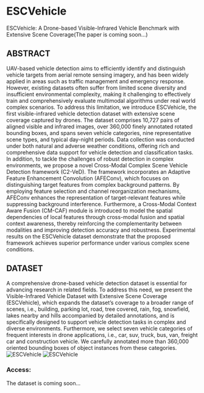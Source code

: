 # ESCVehicle
ESCVehicle: A Drone-based Visible-Infrared Vehicle Benchmark with Extensive Scene Coverage(The paper is coming soon...)
## ABSTRACT
UAV-based vehicle detection aims to efficiently identify and distinguish vehicle targets from aerial remote sensing imagery, and has been widely applied in areas such as traffic management and emergency response. However, existing datasets often suffer from limited scene diversity and insufficient environmental complexity, making it challenging to effectively train and comprehensively evaluate multimodal algorithms under real world complex scenarios. To address this limitation, we introduce ESCVehicle, the first visible-infrared vehicle detection dataset with extensive scene coverage captured by drones. The dataset comprises 10,727 pairs of aligned visible and infrared images, over 360,000 finely annotated rotated bounding boxes, and spans seven vehicle categories, nine representative scene types, and typical day-night periods. Data collection was conducted under both natural and adverse weather conditions, offering rich and comprehensive data support for vehicle detection and classification tasks. In addition, to tackle the challenges of robust detection in complex environments, we propose a novel Cross-Modal Complex Scene Vehicle Detection framework (C2-VeD). The framework incorporates an Adaptive Feature Enhancement Convolution (AFEConv), which focuses on distinguishing target features from complex background patterns. By employing feature selection and channel reorganization mechanisms, AFEConv enhances the representation of target-relevant features while suppressing background interference. Furthermore, a Cross-Modal Context Aware Fusion (CM-CAF) module is introduced to model the spatial dependencies of local features through cross-modal fusion and spatial context awareness, thereby reinforcing the complementarity between modalities and improving detection accuracy and robustness. Experimental results on the ESCVehicle dataset demonstrate that the proposed framework achieves superior performance under various complex scene conditions. 
## DATASET
 A comprehensive drone-based vehicle detection dataset is essential for advancing research in related fields. To address this need, we present the Visible-Infrared Vehicle Dataset with Extensive Scene Coverage (ESCVehicle), which expands the dataset’s coverage to a broader range of scenes, i.e., building, parking lot, road, tree covered, rain, fog, snowfield, lakes nearby and hills accompanied by detailed annotations, and is specifically designed to support vehicle detection tasks in complex and diverse environments. Furthermore, we select seven vehicle categories of frequent interests in drone applications, i.e., car, suv, truck, bus, van, freight car and construction vehicle. We carefully annotated more than 360,000 oriented bounding boxes of object instances from these categories. 
![ESCVehicle](https://github.com/sjm2001-rslab/ESCVehicle/edit/main/scene_sample.png)
![ESCVehicle](https://github.com/sjm2001-rslab/ESCVehicle/edit/main/vehicle_sample.png)
### Access:
The dataset is coming soon...
